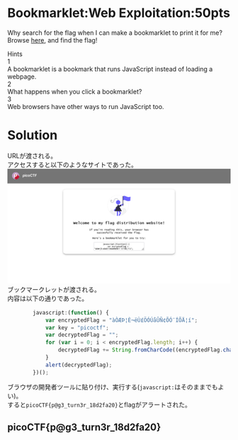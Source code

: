 # Bookmarklet:Web Exploitation:50pts
Why search for the flag when I can make a bookmarklet to print it for me?  
Browse [here](http://titan.picoctf.net:57091/), and find the flag!  

Hints  
1  
A bookmarklet is a bookmark that runs JavaScript instead of loading a webpage.  
2  
What happens when you click a bookmarklet?  
3  
Web browsers have other ways to run JavaScript too.  

# Solution
URLが渡される。  
アクセスすると以下のようなサイトであった。  
![site.png](site/site.png)  
ブックマークレットが渡される。  
内容は以下の通りであった。  
```js
        javascript:(function() {
            var encryptedFlag = "àÒÆÞ¦È¬ëÙ£ÖÓÚåÛÑ¢ÕÓ¨ÍÕÄ¦í";
            var key = "picoctf";
            var decryptedFlag = "";
            for (var i = 0; i < encryptedFlag.length; i++) {
                decryptedFlag += String.fromCharCode((encryptedFlag.charCodeAt(i) - key.charCodeAt(i % key.length) + 256) % 256);
            }
            alert(decryptedFlag);
        })();
```
ブラウザの開発者ツールに貼り付け、実行する(`javascript:`はそのままでもよい)。  
すると`picoCTF{p@g3_turn3r_18d2fa20}`とflagがアラートされた。  

## picoCTF{p@g3_turn3r_18d2fa20}